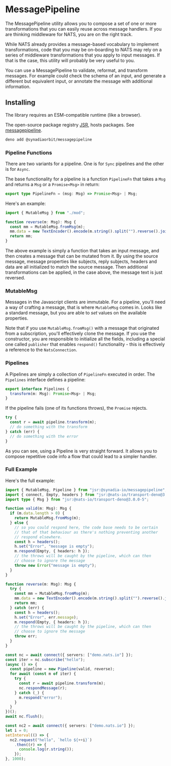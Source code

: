 # MessagePipeline

The MessagePipeline utility allows you to compose a set of one or more
transformations that you can easily reuse across message handlers. If you are
thinking middleware for NATS, you are on the right track.

While NATS already provides a message-based vocabulary to implement
transformations, code that you may be on-boarding to NATS may rely on a series
of middleware transformations that you apply to input messages. If that is the
case, this utility will probably be very useful to you.

You can use a MessagePipeline to validate, reformat, and transform messages. For
example could check the schema of an input, and generate a different but
equivalent input, or annotate the message with additional information.

## Installing

The library requires an ESM-compatible runtime (like a browser).

The open-source package registry [JSR](https://jsr.io), hosts packages. See
[messagepipeline](https://jsr.io/@synadiaorbit/messagepipeline).

```sh
deno add @synadiaorbit/messagepipeline
```

### Pipeline Functions

There are two variants for a pipeline. One is for `Sync` pipelines and the other
is for `Async`.

The base functionality for a pipeline is a function `PipelineFn` that takes a
`Msg` and returns a `Msg` or a `Promise<Msg>` in return:

```typescript
export type PipelineFn = (msg: Msg) => Promise<Msg> | Msg;
```

Here's an example:

```typescript
import { MutableMsg } from "./mod";

function reverse(m: Msg): Msg {
  const mm = MutableMsg.fromMsg(m);
  mm.data = new TextEncoder().encode(m.string().split("").reverse().join(""));
  return mm;
}
```

The above example is simply a function that takes an input message, and then
creates a message that can be mutated from it. By using the source message,
message properties like subjects, reply subjects, headers and data are all
initialized to match the source message. Then additional transformations can be
applied, in the case above, the message text is just reversed.

### MutableMsg

Messages in the Javascript clients are immutable. For a pipeline, you'll need a
way of crafting a message, that is where `MutableMsg` comes in. Looks like a
standard message, but you are able to _set_ values on the available properties.

Note that if you use `MutableMsg.fromMsg()` with a message that originated from
a subscription, you'll effectively clone the message. If you use the
constructor, you are responsible to initialize all the fields, including a
special one called `publisher` that enables `respond()` functionality - this is
effectively a reference to the `NatsConnection`.

### Pipelines

A Pipelines are simply a collection of `PipelineFn` executed in order. The
`Pipelines` interface defines a pipeline:

```typescript
export interface Pipelines {
  transform(m: Msg): Promise<Msg> | Msg;
}
```

If the pipeline fails (one of its functions throws), the `Promise` rejects.

```typescript
try {
  const r = await pipeline.transform(m);
  // do something with the transform
} catch (err) {
  // do something with the error
}
```

As you can see, using a Pipeline is very straight forward. It allows you to
compose repetitive code info a flow that could lead to a simpler handler.

### Full Example

Here's the full example:

```typescript
import { MutableMsg, Pipeline } from "jsr:@synadia-io/messagepipeline";
import { connect, Empty, headers } from "jsr:@nats-io/transport-deno@3.0.0-5";
import type { Msg } from "jsr:@nats-io/transport-deno@3.0.0-5";

function valid(m: Msg): Msg {
  if (m.data.length > 0) {
    return MutableMsg.fromMsg(m);
  } else {
    // so you could respond here, the code base needs to be certain
    // that of that behaviour as there's nothing preventing another
    // respond elsewhere.
    const h = headers();
    h.set("Error", "message is empty");
    m.respond(Empty, { headers: h });
    // the throws will be caught by the pipeline, which can then
    // choose to ignore the message
    throw new Error("message is empty");
  }
}

function reverse(m: Msg): Msg {
  try {
    const mm = MutableMsg.fromMsg(m);
    mm.data = new TextEncoder().encode(m.string().split("").reverse().join(""));
    return mm;
  } catch (err) {
    const h = headers();
    h.set("Error", err.message);
    m.respond(Empty, { headers: h });
    // the throws will be caught by the pipeline, which can then
    // choose to ignore the message
    throw err;
  }
}

const nc = await connect({ servers: ["demo.nats.io"] });
const iter = nc.subscribe("hello");
(async () => {
  const pipeline = new Pipeline(valid, reverse);
  for await (const m of iter) {
    try {
      const r = await pipeline.transform(m);
      nc.respondMessage(r);
    } catch (_) {
      m.respond("error");
    }
  }
})();
await nc.flush();

const nc2 = await connect({ servers: ["demo.nats.io"] });
let i = 0;
setInterval(() => {
  nc2.request("hello", `hello ${++i}`)
    .then((r) => {
      console.log(r.string());
    });
}, 1000);
```
